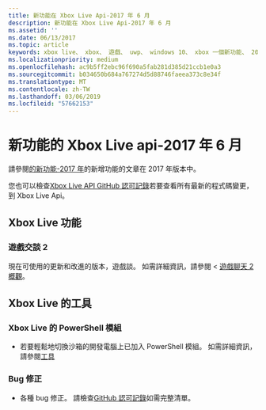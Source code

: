 ```yaml
---
title: 新功能在 Xbox Live Api-2017 年 6 月
description: 新功能在 Xbox Live Api-2017 年 6 月
ms.assetid: ''
ms.date: 06/13/2017
ms.topic: article
keywords: xbox live、 xbox、 遊戲、 uwp、 windows 10、 xbox 一個新功能、 2017 年 6 月
ms.localizationpriority: medium
ms.openlocfilehash: ac9b5ff2ebc96f690a5fab281d385d21ccb1e0a3
ms.sourcegitcommit: b034650b684a767274d5d88746faeea373c8e34f
ms.translationtype: MT
ms.contentlocale: zh-TW
ms.lasthandoff: 03/06/2019
ms.locfileid: "57662153"
---
```

# <a name="whats-new-for-the-xbox-live-apis---june-2017"></a>新功能的 Xbox Live api-2017 年 6 月

請參閱[的新功能-2017 年](1705-whats-new.md)的新增功能的文章在 2017 年版本中。

您也可以檢查[Xbox Live API GitHub 認可記錄](https://github.com/Microsoft/xbox-live-api/commits/master)若要查看所有最新的程式碼變更，到 Xbox Live Api。

## <a name="xbox-live-features"></a>Xbox Live 功能

### <a name="game-chat-2"></a>遊戲交談 2

現在可使用的更新和改進的版本，遊戲談。 如需詳細資訊，請參閱 <<c0> [ 遊戲聊天 2 概觀](../multiplayer/chat/game-chat-2-overview.md)。

## <a name="xbox-live-tools"></a>Xbox Live 的工具

### <a name="xbox-live-powershell-module"></a>Xbox Live 的 PowerShell 模組

* 若要輕鬆地切換沙箱的開發電腦上已加入 PowerShell 模組。 如需詳細資訊，請參閱[工具](../tools/tools.md)

### <a name="bug-fixes"></a>Bug 修正

* 各種 bug 修正。 請檢查[GitHub 認可記錄](https://github.com/Microsoft/xbox-live-api/commits/master)如需完整清單。
